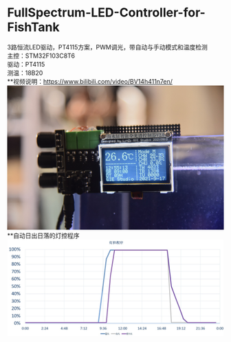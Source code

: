 # FullSpectrum-LED-Controller-for-FishTank
3路恒流LED驱动，PT4115方案，PWM调光，带自动与手动模式和温度检测   
主控：STM32F103C8T6   
驱动：PT4115   
测温：18B20   
**视频说明：https://www.bilibili.com/video/BV14h411n7en/
![Final](https://github.com/linzi0928/FullSpectrum-LED-Controller-for-FishTank/blob/main/DSC_0311.JPG)  
**自动日出日落的灯控程序   
![LED_PROG](https://github.com/linzi0928/FullSpectrum-LED-Controller-for-FishTank/blob/main/%E7%81%AF%E6%8E%A7%E7%A8%8B%E5%BA%8F.jpg)  
